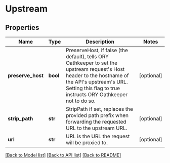 # Upstream

## Properties
Name | Type | Description | Notes
------------ | ------------- | ------------- | -------------
**preserve_host** | **bool** | PreserveHost, if false (the default), tells ORY Oathkeeper to set the upstream request&#39;s Host header to the hostname of the API&#39;s upstream&#39;s URL. Setting this flag to true instructs ORY Oathkeeper not to do so. | [optional] 
**strip_path** | **str** | StripPath if set, replaces the provided path prefix when forwarding the requested URL to the upstream URL. | [optional] 
**url** | **str** | URL is the URL the request will be proxied to. | [optional] 

[[Back to Model list]](../README.md#documentation-for-models) [[Back to API list]](../README.md#documentation-for-api-endpoints) [[Back to README]](../README.md)


